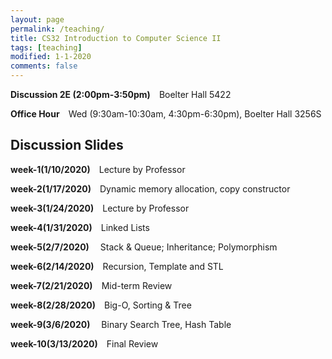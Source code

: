 ```yaml
---
layout: page
permalink: /teaching/
title: CS32 Introduction to Computer Science II  
tags: [teaching]
modified: 1-1-2020
comments: false
---
```


**Discussion 2E (2:00pm-3:50pm)** Boelter Hall 5422

**Office Hour** Wed (9:30am-10:30am, 4:30pm-6:30pm), Boelter Hall 3256S



## Discussion Slides

**week-1(1/10/2020)** Lecture by Professor 
<br>

**week-2(1/17/2020)** Dynamic memory allocation, copy constructor
<br>

**week-3(1/24/2020)** Lecture by Professor
<br>

**week-4(1/31/2020)** Linked Lists
<br>

**week-5(2/7/2020)**  Stack & Queue; Inheritance; Polymorphism
<br>

**week-6(2/14/2020)** Recursion, Template and STL
<br>

**week-7(2/21/2020)** Mid-term Review
<br>

**week-8(2/28/2020)** Big-O, Sorting & Tree
<br>

**week-9(3/6/2020)**  Binary Search Tree, Hash Table
<br>

**week-10(3/13/2020)** Final Review
<br>
